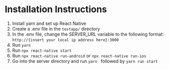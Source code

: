 # Installation Instructions
1. Install yarn and set up React Native
2. Create a .env file in the ```testapp/``` directory
3. In the .env file, change the SERVER_URL variable to the following format: ```http://{insert your local ip address here}:3000```
4. Run ```yarn```
5. Run ```npx react-native start```
6. Run ```npx react-native run-android``` or ```npx react-native run-ios```
7. Go into the server directory and run ```yarn ``` followed by ```yarn run start```